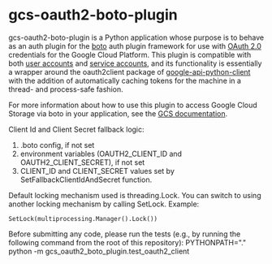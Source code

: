# gcs-oauth2-boto-plugin

gcs-oauth2-boto-plugin is a Python application whose purpose is to behave as
an auth plugin for the [boto] auth plugin framework for use with [OAuth 2.0]
credentials for the Google Cloud Platform. This plugin is compatible with
both [user accounts] and [service accounts], and its functionality is
essentially a wrapper around the oauth2client package of
[google-api-python-client] with the addition of automatically caching tokens
for the machine in a thread- and process-safe fashion.

For more information about how to use this plugin to access Google Cloud Storage
via boto in your application, see the [GCS documentation].

Client Id and Client Secret fallback logic:

1. .boto config, if not set
1. environment variables (OAUTH2_CLIENT_ID and OAUTH2_CLIENT_SECRET), if not set
1. CLIENT_ID and CLIENT_SECRET values set by SetFallbackClientIdAndSecret function.

Default locking mechanism used is threading.Lock.
You can switch to using another locking mechanism by calling SetLock. Example:

```
SetLock(multiprocessing.Manager().Lock())
```

Before submitting any code, please run the tests (e.g., by running the following
command from the root of this repository):
  PYTHONPATH="." python -m gcs_oauth2_boto_plugin.test_oauth2_client

[boto]: https://github.com/boto/boto
[OAuth 2.0]: https://developers.google.com/accounts/docs/OAuth2Login
[user accounts]: https://developers.google.com/accounts/docs/OAuth2#installed
[service accounts]: https://developers.google.com/accounts/docs/OAuth2#serviceaccount
[google-api-python-client]: https://code.google.com/p/google-api-python-client/wiki/OAuth2Client
[GCS documentation]: https://developers.google.com/storage/docs/gspythonlibrary
